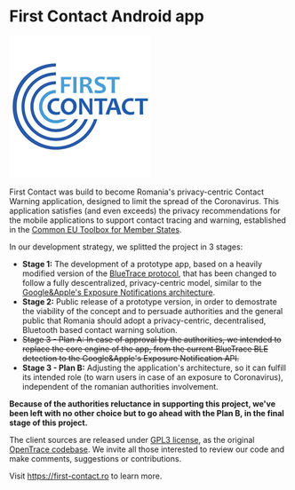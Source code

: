 # First Contact Android app

![alt text](./FirstContact.png "First Contact Logo")

First Contact was build to become Romania's privacy-centric Contact Warning application, designed to limit the spread of the Coronavirus. This application satisfies (and even exceeds) the privacy recommendations for the mobile applications to support contact tracing and warning, established in the <a href="https://ec.europa.eu/health/sites/health/files/ehealth/docs/covid-19_apps_en.pdf">Common EU Toolbox for Member States</a>.

In our development strategy, we splitted the project in 3 stages:
- <b>Stage 1:</b> The development of a prototype app, based on a heavily modified version of the <a href="https://bluetrace.io/Bluetrace">BlueTrace protocol</a>, that has been changed to follow a fully descentralized, privacy-centric model, similar to the <a href="https://developers.google.com/android/exposure-notifications/exposure-notifications-api">Google&Apple's Exposure Notifications architecture</a>. 
- <b>Stage 2:</b> Public release of a prototype version, in order to demostrate the viability of the concept and to persuade authorities and the general public that Romania should adopt a privacy-centric, decentralised, Bluetooth based contact warning solution.
- <del>Stage 3 - Plan A: In case of approval by the authorities, we intended to replace the core engine of the app, from the current BlueTrace BLE detection to the Google&Apple's Exposure Notification API.</del>
- <b>Stage 3 - Plan B:</b> Adjusting the application's architecture, so it can fulfill its intended role (to warn users in case of an exposure to Coronavirus), independent of the romanian authorities involvement.

<b>Because of the authorities reluctance in supporting this project, we've been left with no other choice but to go ahead with the Plan B, in the final stage of this project.</b>

The client sources are released under <a href="https://github.com/we-the-citizens/first-contact-android/blob/final/LICENSE.md">GPL3 license</a>, as the original <a href="https://github.com/opentrace-community/opentrace-android">OpenTrace codebase</a>. We invite all those interested to review our code and make comments, suggestions or contributions. 

Visit https://first-contact.ro to learn more.

